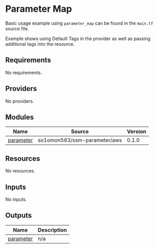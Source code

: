 # Parameter Map

Basic usage example using `parameter_map` can be found in the `main.tf` source file.

Example shows using Default Tags in the provider as well as passing additional tags into the resource.
<!-- BEGINNING OF PRE-COMMIT-TERRAFORM DOCS HOOK -->
## Requirements

No requirements.

## Providers

No providers.

## Modules

| Name | Source | Version |
|------|--------|---------|
| <a name="module_parameter"></a> [parameter](#module\_parameter) | so1omon563/ssm-parameter/aws | 0.1.0 |

## Resources

No resources.

## Inputs

No inputs.

## Outputs

| Name | Description |
|------|-------------|
| <a name="output_parameter"></a> [parameter](#output\_parameter) | n/a |
<!-- END OF PRE-COMMIT-TERRAFORM DOCS HOOK -->
